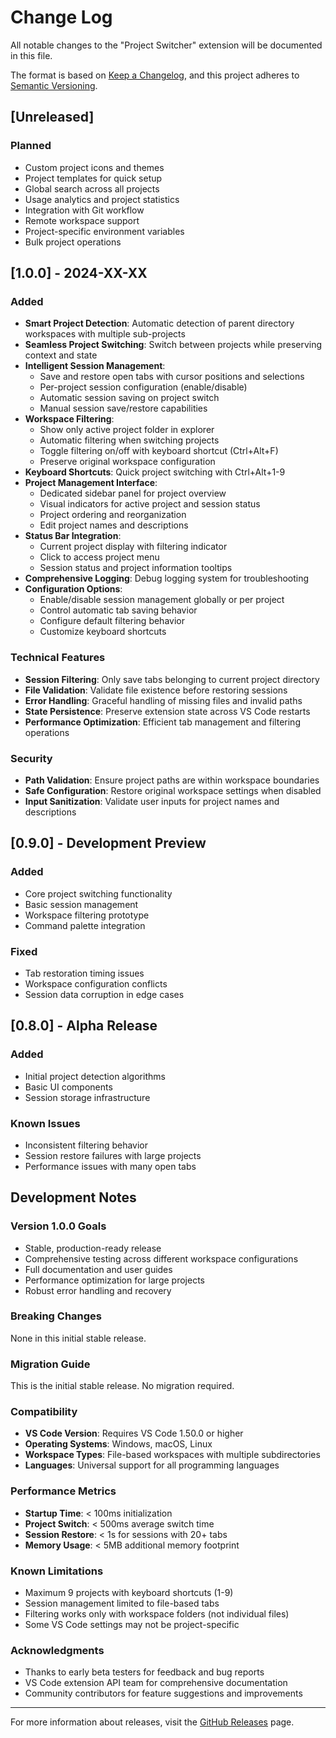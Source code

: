 # Change Log

All notable changes to the "Project Switcher" extension will be documented in this file.

The format is based on [Keep a Changelog](http://keepachangelog.com/), and this project adheres to [Semantic Versioning](http://semver.org/).

## [Unreleased]

### Planned

- Custom project icons and themes
- Project templates for quick setup
- Global search across all projects
- Usage analytics and project statistics
- Integration with Git workflow
- Remote workspace support
- Project-specific environment variables
- Bulk project operations

## [1.0.0] - 2024-XX-XX

### Added

- **Smart Project Detection**: Automatic detection of parent directory workspaces with multiple sub-projects
- **Seamless Project Switching**: Switch between projects while preserving context and state
- **Intelligent Session Management**:
  - Save and restore open tabs with cursor positions and selections
  - Per-project session configuration (enable/disable)
  - Automatic session saving on project switch
  - Manual session save/restore capabilities
- **Workspace Filtering**:
  - Show only active project folder in explorer
  - Automatic filtering when switching projects
  - Toggle filtering on/off with keyboard shortcut (Ctrl+Alt+F)
  - Preserve original workspace configuration
- **Keyboard Shortcuts**: Quick project switching with Ctrl+Alt+1-9
- **Project Management Interface**:
  - Dedicated sidebar panel for project overview
  - Visual indicators for active project and session status
  - Project ordering and reorganization
  - Edit project names and descriptions
- **Status Bar Integration**:
  - Current project display with filtering indicator
  - Click to access project menu
  - Session status and project information tooltips
- **Comprehensive Logging**: Debug logging system for troubleshooting
- **Configuration Options**:
  - Enable/disable session management globally or per project
  - Control automatic tab saving behavior
  - Configure default filtering behavior
  - Customize keyboard shortcuts

### Technical Features

- **Session Filtering**: Only save tabs belonging to current project directory
- **File Validation**: Validate file existence before restoring sessions
- **Error Handling**: Graceful handling of missing files and invalid paths
- **State Persistence**: Preserve extension state across VS Code restarts
- **Performance Optimization**: Efficient tab management and filtering operations

### Security

- **Path Validation**: Ensure project paths are within workspace boundaries
- **Safe Configuration**: Restore original workspace settings when disabled
- **Input Sanitization**: Validate user inputs for project names and descriptions

## [0.9.0] - Development Preview

### Added

- Core project switching functionality
- Basic session management
- Workspace filtering prototype
- Command palette integration

### Fixed

- Tab restoration timing issues
- Workspace configuration conflicts
- Session data corruption in edge cases

## [0.8.0] - Alpha Release

### Added

- Initial project detection algorithms
- Basic UI components
- Session storage infrastructure

### Known Issues

- Inconsistent filtering behavior
- Session restore failures with large projects
- Performance issues with many open tabs

## Development Notes

### Version 1.0.0 Goals

- Stable, production-ready release
- Comprehensive testing across different workspace configurations
- Full documentation and user guides
- Performance optimization for large projects
- Robust error handling and recovery

### Breaking Changes

None in this initial stable release.

### Migration Guide

This is the initial stable release. No migration required.

### Compatibility

- **VS Code Version**: Requires VS Code 1.50.0 or higher
- **Operating Systems**: Windows, macOS, Linux
- **Workspace Types**: File-based workspaces with multiple subdirectories
- **Languages**: Universal support for all programming languages

### Performance Metrics

- **Startup Time**: < 100ms initialization
- **Project Switch**: < 500ms average switch time
- **Session Restore**: < 1s for sessions with 20+ tabs
- **Memory Usage**: < 5MB additional memory footprint

### Known Limitations

- Maximum 9 projects with keyboard shortcuts (1-9)
- Session management limited to file-based tabs
- Filtering works only with workspace folders (not individual files)
- Some VS Code settings may not be project-specific

### Acknowledgments

- Thanks to early beta testers for feedback and bug reports
- VS Code extension API team for comprehensive documentation
- Community contributors for feature suggestions and improvements

---

For more information about releases, visit the [GitHub Releases](https://github.com/KhanhRomVN/ProjectSwitcher/releases) page.
